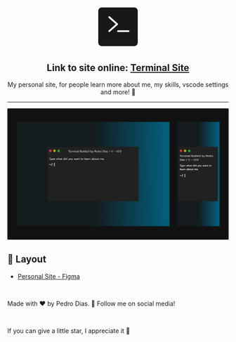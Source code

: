 <h1 align="center">
  <img src="./public/plain-logo.svg" alt="project logo" title="project logo" />
</h1> 

<h2 align="center">Link to site online: <a href="https://pedro-dias.vercel.app/" target="_blank">Terminal Site</a> </h2>

<p align="center"> My personal site, for people learn more about me, my skills, vscode settings and more! 🎉 </p>

---

<img src="./public/template.svg" alt="Project image" title="project" />

## 🔖 Layout
- [Personal Site - Figma](https://www.figma.com/file/jDW8u7N3EpoZEp5HxuIHEY/Personal-Site?type=design&node-id=1-3&mode=design&t=ddsFa3XR33fJFxXL-0)

</br>

Made with ♥ by Pedro Dias. 👋 Follow me on social media! 

</br>

If you can give a little star, I appreciate it 🤩
